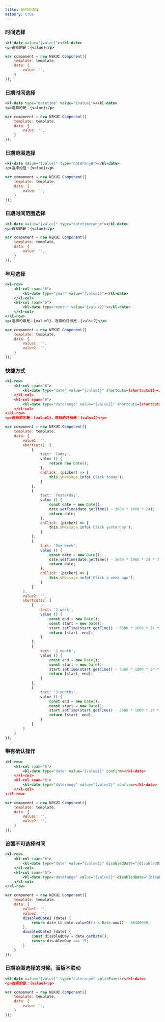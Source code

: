 ```yaml
---
title: 新时间选择
masonry: true
---
```


<!-- demo_start -->
### 时间选择
<div class="m-example"></div>

```xml
<kl-date value="{value}"></kl-date>
<p>选择的是：{value}</p>
```

```javascript
var component = new NEKUI.Component({
    template: template,
    data: {
        value: '',
    }
});
```
<!-- demo_end -->

<!-- demo_start -->
### 日期时间选择
<div class="m-example"></div>

```xml
<kl-date type="datetime" value="{value}"></kl-date>
<p>选择的是：{value}</p>
```

```javascript
var component = new NEKUI.Component({
    template: template,
    data: {
        value: '',
    }
});
```
<!-- demo_end -->


<!-- demo_start -->
### 日期范围选择
<div class="m-example"></div>

```xml
<kl-date value="{value}" type="daterange"></kl-date>
<p>选择的是：{value}</p>
```

```javascript
var component = new NEKUI.Component({
    template: template,
    data: {
        value: '',
    }
});
```
<!-- demo_end -->


<!-- demo_start -->
### 日期时间范围选择
<div class="m-example"></div>

```xml
<kl-date value="{value}" type="datetimerange"></kl-date>
<p>选择的是：{value}</p>
```

```javascript
var component = new NEKUI.Component({
    template: template,
    data: {
        value: '',
    }
});
```
<!-- demo_end -->

<!-- demo_start -->
### 年月选择
<div class="m-example"></div>

```xml
<kl-row>
    <kl-col span="6">
        <kl-date type="year" value="{value1}"></kl-date>
    </kl-col>
    <kl-col span="6">
        <kl-date type="month" value="{value2}"></kl-date>
    </kl-col>
</kl-row>
<p>选择的年是：{value1}，选择的月份是：{value2}</p>
```

```javascript
var component = new NEKUI.Component({
    template: template,
    data: {
        value1: '',
        value2: '',
    }
});
```
<!-- demo_end -->


<!-- demo_start -->
### 快捷方式
<div class="m-example"></div>

```xml
<kl-row>
    <kl-col span="6">
        <kl-date type="date" value="{value1}" shortcuts={shortcuts1}></kl-date>
    </kl-col>
    <kl-col span="6">
        <kl-date type="daterange" value="{value2}" shortcuts={shortcuts2}></kl-date>
    </kl-col>
</kl-row>
<p>选择的年是：{value1}，选择的月份是：{value2}</p>
```

```javascript
var component = new NEKUI.Component({
    template: template,
    data: {
        value1: '',
        shortcuts1: [
            {
                text: 'Today',
                value () {
                    return new Date();
                },
                onClick: (picker) => {
                    this.$Message.info('Click today');
                }
            },
            {
                text: 'Yesterday',
                value () {
                    const date = new Date();
                    date.setTime(date.getTime() - 3600 * 1000 * 24);
                    return date;
                },
                onClick: (picker) => {
                    this.$Message.info('Click yesterday');
                }
            },
            {
                text: 'One week',
                value () {
                    const date = new Date();
                    date.setTime(date.getTime() - 3600 * 1000 * 24 * 7);
                    return date;
                },
                onClick: (picker) => {
                    this.$Message.info('Click a week ago');
                }
            }
        ],
        value2: '',
        shortcuts2: [
            {
                text: '1 week',
                value () {
                    const end = new Date();
                    const start = new Date();
                    start.setTime(start.getTime() - 3600 * 1000 * 24 * 7);
                    return [start, end];
                }
            },
            {
                text: '1 month',
                value () {
                    const end = new Date();
                    const start = new Date();
                    start.setTime(start.getTime() - 3600 * 1000 * 24 * 30);
                    return [start, end];
                }
            },
            {
                text: '3 months',
                value () {
                    const end = new Date();
                    const start = new Date();
                    start.setTime(start.getTime() - 3600 * 1000 * 24 * 90);
                    return [start, end];
                }
            }
        ]
    }
});
```
<!-- demo_end -->


<!-- demo_start -->
### 带有确认操作
<div class="m-example"></div>

```xml
<kl-row>
    <kl-col span="6">
        <kl-date type="date" value="{value1}" confirm></kl-date>
    </kl-col>
    <kl-col span="6">
        <kl-date type="daterange" value="{value2}" confirm></kl-date>
    </kl-col>
</kl-row>
```

```javascript
var component = new NEKUI.Component({
    template: template,
    data: {
        value1: '',
        value2: '',
    }
});
```
<!-- demo_end -->


<!-- demo_start -->
### 设置不可选择时间
<div class="m-example"></div>

```xml
<kl-row>
    <kl-col span="6">
        <kl-date type="date" value="{value1}" disabledDate="{disabledDate1}"></kl-date>
    </kl-col>
    <kl-col span="6">
        <kl-date type="daterange" value="{value2}" disabledDate="{disabledDate2}"></kl-date>
    </kl-col>
</kl-row>
```

```javascript
var component = new NEKUI.Component({
    template: template,
    data: {
        value1: '',
        value2: '',
        disabledDate1 (date) {
            return date && date.valueOf() < Date.now() - 86400000;
        },
        disabledDate2 (date) {
            const disabledDay = date.getDate();
            return disabledDay === 15;
        }
    }
});
```
<!-- demo_end -->


<!-- demo_start -->
### 日期范围选择的时候，面板不联动
<div class="m-example"></div>

```xml
<kl-date value="{value}" type="daterange" splitPanels></kl-date>
<p>选择的是：{value}</p>
```

```javascript
var component = new NEKUI.Component({
    template: template,
    data: {
        value: '',
    }
});
```
<!-- demo_end -->
